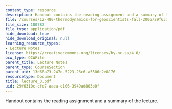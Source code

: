 ```yaml
---
content_type: resource
description: Handout contains the reading assignment and a summary of the lecture.
file: /courses/12-480-thermodynamics-for-geoscientists-fall-2006/29f6310ccfe7aaeac1063949ad803b0f_lecture_3.pdf
file_size: 180787
file_type: application/pdf
hide_download: true
hide_download_original: null
learning_resource_types:
- Lecture Notes
license: https://creativecommons.org/licenses/by-nc-sa/4.0/
ocw_type: OCWFile
parent_title: Lecture Notes
parent_type: CourseSection
parent_uid: 13d68a73-247e-5223-26c6-a5506c2e8176
resourcetype: Document
title: lecture_3.pdf
uid: 29f6310c-cfe7-aaea-c106-3949ad803b0f
---
```

Handout contains the reading assignment and a summary of the lecture.